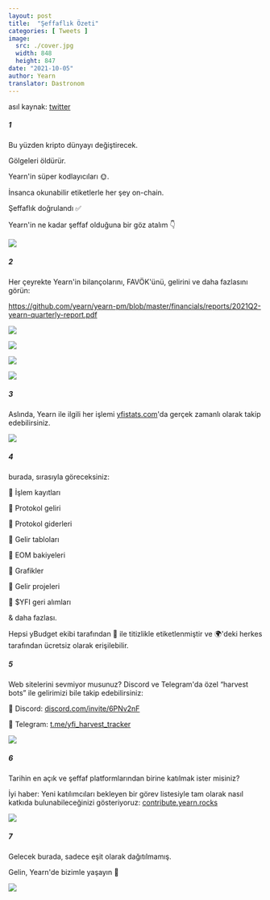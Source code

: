 ```yaml
---
layout: post
title:  "Şeffaflık Özeti"
categories: [ Tweets ]
image:
  src: ./cover.jpg
  width: 848
  height: 847
date: "2021-10-05"
author: Yearn
translator: Dastronom
---
```

asıl kaynak: [twitter](https://twitter.com/iearnfinance/status/1445143482830446600)

##### 1

Bu yüzden kripto dünyayı değiştirecek.

Gölgeleri öldürür.

Yearn'in süper kodlayıcıları 🌞.

İnsanca okunabilir etiketlerle her şey on-chain.

Şeffaflık doğrulandı ✅

Yearn'in ne kadar şeffaf olduğuna bir göz atalım 👇

![](image1.jpg?w=848&h=847)

##### 2

Her çeyrekte Yearn'in bilançolarını, FAVÖK'ünü, gelirini ve daha fazlasını görün:

https://github.com/yearn/yearn-pm/blob/master/financials/reports/2021Q2-yearn-quarterly-report.pdf

![](image2.jpg?w=1200&h=579)

![](image3.jpg?w=1200&h=626)

![](image4.jpg?w=1199&h=631)

![](image5.jpg?w=1200&h=607)

##### 3

Aslında, Yearn ile ilgili her işlemi [yfistats.com](http://www.yfistats.com/)'da gerçek zamanlı olarak takip edebilirsiniz.

![](image6.jpg?w=1200&h=655)

##### 4

burada, sırasıyla göreceksiniz:

🔵 İşlem kayıtları

🔵 Protokol geliri

🔵 Protokol giderleri

🔵 Gelir tabloları

🔵 EOM bakiyeleri

🔵 Grafikler

🔵 Gelir projeleri

🔵 $YFI geri alımları

& daha fazlası.

Hepsi yBudget ekibi tarafından 💙 ile titizlikle etiketlenmiştir ve 🌍'deki herkes tarafından ücretsiz olarak erişilebilir.

##### 5

Web sitelerini sevmiyor musunuz? Discord ve Telegram'da özel “harvest bots” ile gelirimizi bile takip edebilirsiniz:

🔵 Discord: [discord.com/invite/6PNv2nF](https://discord.com/invite/6PNv2nF)

🔵 Telegram: [t.me/yfi_harvest_tracker](https://t.me/yfi_harvest_tracker)

![](image7.jpg?w=1200&h=747)

##### 6

Tarihin en açık ve şeffaf platformlarından birine katılmak ister misiniz?

İyi haber: Yeni katılımcıları bekleyen bir görev listesiyle tam olarak nasıl katkıda bulunabileceğinizi gösteriyoruz: [contribute.yearn.rocks](https://contribute.yearn.rocks/)

![](image8.jpg?w=1200&h=712)

##### 7

Gelecek burada, sadece eşit olarak dağıtılmamış.

Gelin, Yearn'de bizimle yaşayın 💙

![](image9.jpg?w=1200&h=781)
